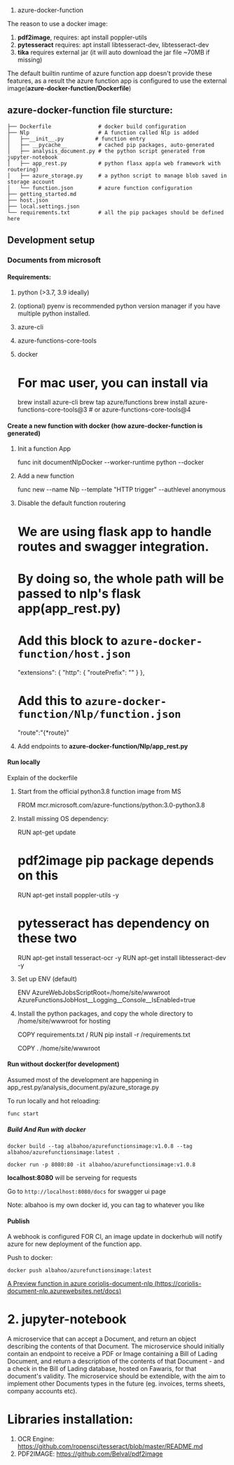 1. azure-docker-function

The reason to use a docker image:

1. **pdf2image**, requires: apt install poppler-utils
2. **pytesseract** requires: apt install libtesseract-dev, libtesseract-dev
3. **tika** requires external jar (it will auto download the jar file ~70MB if missing)

The default builtin runtime of azure function app doesn't provide these features, as a result the azure function app is configured to use the external image(**azure-docker-function/Dockerfile**)

## azure-docker-function file sturcture:

    ├── Dockerfile               # docker build configuration
    ├── Nlp                      # A function called Nlp is added
    │   ├──__init__.py          # function entry
    │   ├── __pycache__          # cached pip packages, auto-generated
    │   ├── analysis_document.py # the python script generated from jupyter-notebook
    │   ├── app_rest.py          # python flasx app(a web framework with routering)
    │   ├── azure_storage.py     # a python script to manage blob saved in storage account
    │   └── function.json        # azure function configuration
    ├── getting_started.md
    ├── host.json
    ├── local.settings.json
    └── requirements.txt         # all the pip packages should be defined here

## Development setup

### Documents from microsoft

#### Requirements:

1. python (>3.7, 3.9 ideally)
2. (optional) pyenv is recommended python version manager if you have multiple python installed.
3. azure-cli
4. azure-functions-core-tools
5. docker

   # For mac user, you can install via
   brew install azure-cli
   brew tap azure/functions
   brew install azure-functions-core-tools@3 # or azure-functions-core-tools@4

#### Create a new function with docker (how azure-docker-function is generated)

1. Init a function App

   func init documentNlpDocker --worker-runtime python --docker
2. Add a new function

   func new --name Nlp --template "HTTP trigger" --authlevel anonymous
3. Disable the default function routering

   # We are using flask app to handle routes and swagger integration.
   # By doing so, the whole path will be passed to nlp's flask app(app_rest.py)

   # Add this block to `azure-docker-function/host.json`

   "extensions": {
   "http": {
   "routePrefix": ""
   }
   },

   # Add this to `azure-docker-function/Nlp/function.json`

   "route":"{*route}"
4. Add endpoints to **azure-docker-function/Nlp/app_rest.py**

#### Run locally

Explain of the dockerfile

1. Start from the official python3.8 function image from MS

   FROM mcr.microsoft.com/azure-functions/python:3.0-python3.8
2. Install missing OS dependency:

   RUN apt-get update
   # pdf2image pip package depends on this
   RUN apt-get install poppler-utils -y
   # pytesseract has dependency on these two
   RUN apt-get install tesseract-ocr -y
   RUN apt-get install libtesseract-dev -y
3. Set up ENV (default)

   ENV AzureWebJobsScriptRoot=/home/site/wwwroot AzureFunctionsJobHost__Logging__Console__IsEnabled=true
4. Install the python packages, and copy the whole directory to /home/site/wwwroot for hosting

   COPY requirements.txt /
   RUN pip install -r /requirements.txt

   COPY . /home/site/wwwroot

#### Run without docker(for development)

Assumed most of the development are happening in app_rest.py/analysis_document.py/azure_storage.py

To run locally and hot reloading:

    func start

##### Build And Run with docker

    docker build --tag albahoo/azurefunctionsimage:v1.0.8 --tag albahoo/azurefunctionsimage:latest .

    docker run -p 8080:80 -it albahoo/azurefunctionsimage:v1.0.8

**localhost:8080**  will be serveing for requests

Go to `http://localhost:8080/docs` for swagger ui page

Note: albahoo is my own docker id, you can tag to whatever you like

#### Publish

A webhook is configured FOR CI, an image update in dockerhub will notify azure for new deployment of the function app.

Push to docker:

    docker push albahoo/azurefunctionsimage:latest

[A Preview function in azure coriolis-document-nlp (https://coriolis-document-nlp.azurewebsites.net/docs)](https://coriolis-document-nlp.azurewebsites.net/docs)

# 2. jupyter-notebook

A microservice that can accept a Document, and return an object describing the contents of that Document.
The microservice should initially contain an endpoint to receive a PDF or Image containing a Bill of Lading Document,
and return a description of the contents of that Document -
and a check in the Bill of Lading database, hosted on Fawaris, for that document's validity.
The microservice should be extendible, with the aim to implement other Documents types in the future (eg. invoices, terms sheets, company accounts etc).

# Libraries installation:

1. OCR Engine: https://github.com/ropensci/tesseract/blob/master/README.md
2. PDF2IMAGE: https://github.com/Belval/pdf2image
